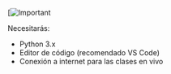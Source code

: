 [![Important](Hola)

Necesitarás:

- Python 3.x
- Editor de código (recomendado VS Code)
- Conexión a internet para las clases en vivo

